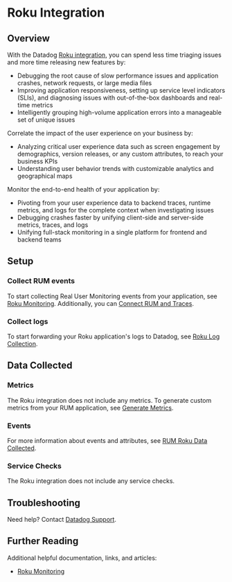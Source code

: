 # Roku Integration

## Overview

With the Datadog [Roku integration][1], you can spend less time triaging issues and more time releasing new features by:

- Debugging the root cause of slow performance issues and application crashes, network requests, or large media files
- Improving application responsiveness, setting up service level indicators (SLIs), and diagnosing issues with out-of-the-box dashboards and real-time metrics
- Intelligently grouping high-volume application errors into a manageable set of unique issues

Correlate the impact of the user experience on your business by:

- Analyzing critical user experience data such as screen engagement by demographics, version releases, or any custom attributes, to reach your business KPIs
- Understanding user behavior trends with customizable analytics and geographical maps

Monitor the end-to-end health of your application by:

- Pivoting from your user experience data to backend traces, runtime metrics, and logs for the complete context when investigating issues
- Debugging crashes faster by unifying client-side and server-side metrics, traces, and logs
- Unifying full-stack monitoring in a single platform for frontend and backend teams

## Setup

### Collect RUM events

To start collecting Real User Monitoring events from your application, see [Roku Monitoring][2]. Additionally, you can [Connect RUM and Traces][3].

### Collect logs

To start forwarding your Roku application's logs to Datadog, see [Roku Log Collection][4].

## Data Collected

### Metrics

The Roku integration does not include any metrics. To generate custom metrics from your RUM application, see [Generate Metrics][5]. 

### Events

For more information about events and attributes, see [RUM Roku Data Collected][6].

### Service Checks

The Roku integration does not include any service checks.

## Troubleshooting

Need help? Contact [Datadog Support][7].

## Further Reading

Additional helpful documentation, links, and articles:

- [Roku Monitoring][2]

[1]: https://app.datadoghq.com/integrations/rum-roku
[2]: https://docs.datadoghq.com/real_user_monitoring/roku/
[3]: https://docs.datadoghq.com/real_user_monitoring/connect_rum_and_traces/?tab=rokurum#setup-rum
[4]: https://docs.datadoghq.com/logs/log_collection/roku/
[5]: https://docs.datadoghq.com/real_user_monitoring/generate_metrics
[6]: https://docs.datadoghq.com/real_user_monitoring/roku/data_collected/
[7]: https://docs.datadoghq.com/help/
